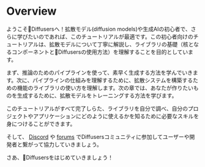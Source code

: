 <!--Copyright 2023 The HuggingFace Team. All rights reserved.

Licensed under the Apache License, Version 2.0 (the "License"); you may not use this file except in compliance with
the License. You may obtain a copy of the License at

http://www.apache.org/licenses/LICENSE-2.0

Unless required by applicable law or agreed to in writing, software distributed under the License is distributed on
an "AS IS" BASIS, WITHOUT WARRANTIES OR CONDITIONS OF ANY KIND, either express or implied. See the License for the
specific language governing permissions and limitations under the License.
-->

# Overview

ようこそ🧨Diffusersへ！拡散モデル(diffusion models)や生成AIの初心者で、さらに学びたいのであれば、このチュートリアルが最適です。この初心者向けのチュートリアルは、拡散モデルについて丁寧に解説し、ライブラリの基礎（核となるコンポーネントと🧨Diffusersの使用方法）を理解することを目的としています。

まず、推論のためのパイプラインを使って、素早く生成する方法を学んでいきます。次に、パイプラインの仕組みを理解するために、拡散システムを構築するための機能のライブラリの使い方を理解します。次の章では、あなたが作りたいものを生成するために、拡散モデルをトレーニングする方法を学びます。

このチュートリアルがすべて完了しらた、ライブラリを自分で調べ、自分のプロジェクトやアプリケーションにどのように使えるかを知るために必要なスキルを身につけることができます。

そして、 [Discord](https://discord.com/invite/JfAtkvEtRb) や [forums](https://discuss.huggingface.co/c/discussion-related-to-httpsgithubcomhuggingfacediffusers/63) でDiffusersコミュニティに参加してユーザーや開発者と繋がって協力していきましょう。

さあ、🧨Diffusersをはじめていきましょう！
